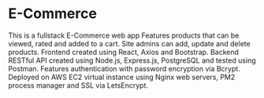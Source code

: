 # E-Commerce
This is a fullstack E-Commerce web app
Features products that can be viewed, rated and added to a cart. Site admins can add, update and delete products. 
Frontend created using React, Axios and Bootstrap. 
Backend RESTful API created using Node.js, Express.js, PostgreSQL and tested using Postman. 
Features authentication with password encryption via Bcrypt. 
Deployed on AWS EC2 virtual instance using Nginx web servers, PM2 process manager and SSL via LetsEncrypt.
